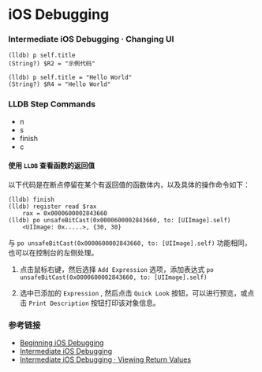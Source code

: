 # iOS Debugging 

### Intermediate iOS Debugging · Changing UI

```
(lldb) p self.title
(String?) $R2 = "示例代码"
```

```
(lldb) p self.title = "Hello World"
(String?) $R4 = "Hello World"
```
### LLDB Step Commands

* n
* s
* finish
* c

#### 使用 `LLDB` 查看函数的返回值

以下代码是在断点停留在某个有返回值的函数体内，以及具体的操作命令如下：

```
(lldb) finish
(lldb) register read $rax
    rax = 0x0000600002843660
(lldb) po unsafeBitCast(0x0000600002843660, to: [UIImage].self)
    <UIImage: 0x.....>, {30, 30}
```

与 `po unsafeBitCast(0x0000600002843660, to: [UIImage].self)` 功能相同，也可以在控制台的左侧处理。

1. 点击鼠标右键，然后选择 `Add Expression` 选项，添加表达式 `po unsafeBitCast(0x0000600002843660, to: [UIImage].self)`

2. 选中已添加的 `Expression` , 然后点击 `Quick Look` 按钮，可以进行预览，或点击 `Print Description` 按钮打印该对象信息。

### 参考链接
* [Beginning iOS Debugging](https://www.raywenderlich.com/4681-beginning-ios-debugging)
* [Intermediate iOS Debugging](https://www.raywenderlich.com/4744-intermediate-ios-debugging)
* [Intermediate iOS Debugging · Viewing Return Values](https://www.raywenderlich.com/4744-intermediate-ios-debugging/lessons/12)


